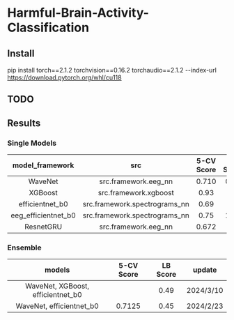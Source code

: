 # Harmful-Brain-Activity-Classification

## Install

pip install torch==2.1.2 torchvision==0.16.2 torchaudio==2.1.2 --index-url https://download.pytorch.org/whl/cu118

## TODO

## Results

### Single Models

|   model_framework   |              src              | 5-CV Score | LB Score |  update   |
|:-------------------:|:-----------------------------:|:----------:|:--------:|:---------:|
|       WaveNet       |     src.framework.eeg_nn      |   0.710    |   0.58   | 2024/2/15 |
|       XGBoost       |     src.framework.xgboost     |    0.93    |   0.8    | 2024/3/2  |
|   efficientnet_b0   | src.framework.spectrograms_nn |    0.69    |   0.5    | 2024/2/24 |
| eeg_efficientnet_b0 | src.framework.spectrograms_nn |    0.75    |   1.42   | 2024/3/3  |
|      ResnetGRU      |     src.framework.eeg_nn      |   0.672    |          | 2024/3/14 |

### Ensemble

|              models               | 5-CV Score | LB Score |  update   |
|:---------------------------------:|:----------:|:--------:|:---------:|
| WaveNet, XGBoost, efficientnet_b0 |            |   0.49   | 2024/3/10 |
|     WaveNet, efficientnet_b0      |   0.7125   |   0.45   | 2024/2/23 |
